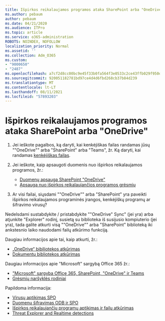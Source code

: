 ```yaml
---
title: Išpirkos reikalaujamos programos ataka SharePoint arba "OneDrive"
ms.author: pebaum
author: pebaum
ms.date: 04/21/2020
ms.audience: ITPro
ms.topic: article
ms.service: o365-administration
ROBOTS: NOINDEX, NOFOLLOW
localization_priority: Normal
ms.assetid: ''
ms.collection: Adm_O365
ms.custom:
- "9000650"
- "2487"
ms.openlocfilehash: a7cf2d8cc00bc9e45f33b0fa564f3e0533c2ce43ffb029f950ddeb4ed67b1100
ms.sourcegitcommit: 920051182781bd97ce4d4d6fbd268cb37b84d239
ms.translationtype: MT
ms.contentlocale: lt-LT
ms.lasthandoff: 08/11/2021
ms.locfileid: "57893203"
---
```

# <a name="ransomware-attack-in-sharepoint-or-onedrive"></a>Išpirkos reikalaujamos programos ataka SharePoint arba "OneDrive"

1.  Jei ieškote pagalbos, ką daryti, kai kenkėjiškas failas randamas jūsų ""OneDrive"" arba "SharePoint" arba "Teams", žr. Ką daryti, kai randamas [kenkėjiškas failas](https://support.office.com/en-ie/article/what-to-do-when-a-malicious-file-is-found-in-sharepoint-online-onedrive-or-microsoft-teams-01e902ad-a903-4e0f-b093-1e1ac0c37ad2).
2. Jei ieškote, kaip apsaugoti duomenis nuo išpirkos reikalaujamos programos, žr.:
    - [Duomenų apsauga SharePoint "OneDrive"](https://docs.microsoft.com/sharepoint/safeguarding-your-data) 
    - [Apsauga nuo išpirkos reikalaujančios programos grėsmių](https://docs.microsoft.com/windows/security/threat-protection/intelligence/ransomware-malware)    

3.  Ar visi failai, siųsdami ""OneDrive"" arba "SharePoint" yra paveikti išpirkos reikalaujamos programinės įrangos, kenkėjiškų programų ar šifravimo virusų? 

Nedelsdami sustabdykite / pristabdykite ""OneDrive" Sync" (jei yra) arba atjunkite "Explorer" rodinį, susietą su biblioteka iš susijusio kompiuterio (jei yra), tada galite atkurti visą ""OneDrive"" arba "SharePoint" biblioteką iki ankstesnio laiko naudodami failų atkūrimo funkciją. 

Daugiau informacijos apie tai, kaip atkurti, žr.:

- [„OneDrive“ bibiliotekos atkūrimas](https://support.office.com/article/restore-your-onedrive-fa231298-759d-41cf-bcd0-25ac53eb8a150)
- [Dokumentų bibliotekos atkūrimas](https://support.office.com/article/restore-a-document-library-317791c3-8bd0-4dfd-8254-3ca90883d39a)

Daugiau informacijos apie "Microsoft" sargybą Office 365 žr.:
- ["Microsoft" sargyba Office 365, SharePoint, "OneDrive" ir Teams](https://docs.microsoft.com/microsoft-365/security/office-365-security/atp-for-spo-odb-and-teams)
- [Grėsmių naršyklės rodiniai](https://docs.microsoft.com/microsoft-365/security/office-365-security/threat-explorer-views)

Papildoma informacija:

- [Virusų aptikimas SPO](https://docs.microsoft.com/microsoft-365/security/office-365-security/virus-detection-in-spo)</br>
- [Duomenų šifravimas ODB ir SPO](https://docs.microsoft.com/microsoft-365/compliance/data-encryption-in-odb-and-spo)</br>
- [Išpirkos reikalaujančių programų aptikimas ir failų atkūrimas](https://support.office.com/article/Ransomware-detection-and-recovering-your-files-0d90ec50-6bfd-40f4-acc7-b8c12c73637f)</br>
- [Threat Explorer and Realtime detections](https://docs.microsoft.com/microsoft-365/security/office-365-security/threat-explorer-views)